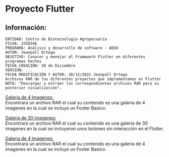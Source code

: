 # Proyecto Flutter
## Información:
    ENTIDAD: Centro de Biotecnologia Agropecuaria
    FICHA: 2558346
    PROGRAMA: Análisis y desarrollo de software - ADSO
    AUTOR: Jeanpall Ortega
    OBJETIVO: Conocer y manejar el Framework Flutter en diferentes programas hechos
    FECHA CREACIÓN: 20 de Diciembre
    VERSIÓN: ...
    FECHA MODIFICACIÓN Y AUTOR: 20/12/2022 Jeanpall Ortega
    Archivos RAR de los diferentes proyectos que implementamos en Flutter
    NOTA: "Descargar y extraer los correspondientes archivos RAR para su posterior visualización".
    
[Galeria de 4 Imagenes:](https://github.com/Jeanpall/Proyecto_Flutter/blob/main/galeria_v1.rar)</br>
Encontrara un archivo RAR el cual su contenido es una galeria de 4 imagenes en la cual se incluye un Footer Basico.

[Galeria de 30 Imagenes:](https://github.com/Jeanpall/Proyecto_Flutter/blob/main/galeria_v1.rar)</br>
Encontrara un archivo RAR el cual su contenido es una galeria de 30 imagenes en la cual se incluyeron unos botones sin interacción en el Flutter.

[Galeria de 4 Imagenes:](https://github.com/Jeanpall/Proyecto_Flutter/blob/main/galeria_v1.rar)</br>
Encontrara un archivo RAR el cual su contenido es una galeria de 4 imagenes en la cual se incluye un Footer Basico.
